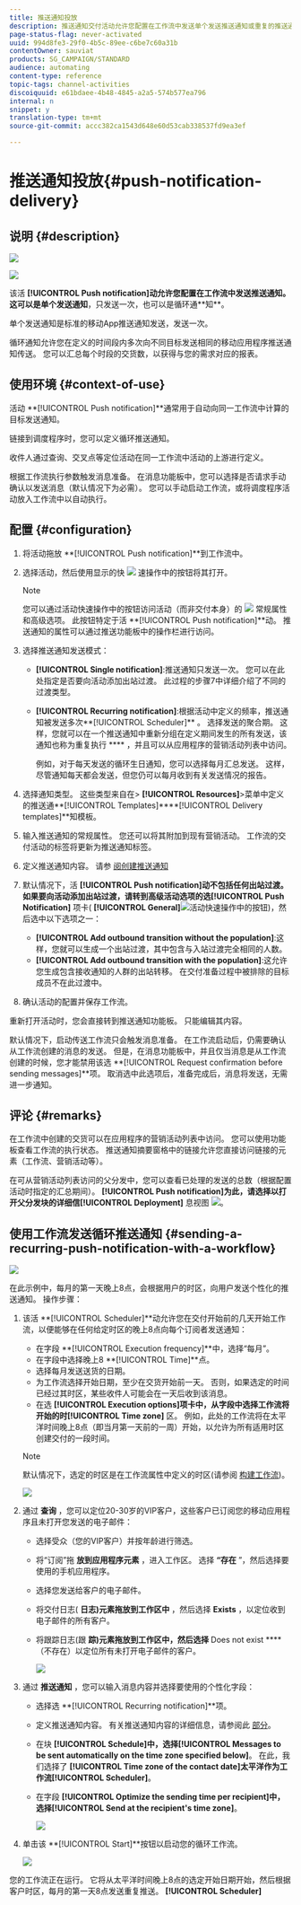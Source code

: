 ```yaml
---
title: 推送通知投放
description: 推送通知交付活动允许您配置在工作流中发送单个发送推送通知或重复的推送通知。
page-status-flag: never-activated
uuid: 994d8fe3-29f0-4b5c-89ee-c6be7c60a31b
contentOwner: sauviat
products: SG_CAMPAIGN/STANDARD
audience: automating
content-type: reference
topic-tags: channel-activities
discoiquuid: e61bdaee-4b48-4845-a2a5-574b577ea796
internal: n
snippet: y
translation-type: tm+mt
source-git-commit: accc382ca1543d648e60d53cab338537fd9ea3ef

---
```



# 推送通知投放{#push-notification-delivery}

## 说明 {#description}

![](assets/push.png)

![](assets/recurrentpush.png)

该活 **[!UICONTROL Push notification]**动允许您配置在工作流中发送推送通知。 这可以是单**&#x200B;个发送通知&#x200B;**，只发送一次，也可以是循环通**&#x200B;知&#x200B;**。

单个发送通知是标准的移动App推送通知发送，发送一次。

循环通知允许您在定义的时间段内多次向不同目标发送相同的移动应用程序推送通知传送。 您可以汇总每个时段的交货数，以获得与您的需求对应的报表。

## 使用环境 {#context-of-use}

活动 **[!UICONTROL Push notification]**通常用于自动向同一工作流中计算的目标发送通知。

链接到调度程序时，您可以定义循环推送通知。

收件人通过查询、交叉点等定位活动在同一工作流中活动的上游进行定义。

根据工作流执行参数触发消息准备。 在消息功能板中，您可以选择是否请求手动确认以发送消息（默认情况下为必需）。 您可以手动启动工作流，或将调度程序活动放入工作流中以自动执行。

## 配置 {#configuration}

1. 将活动拖放 **[!UICONTROL Push notification]**到工作流中。
1. 选择活动，然后使用显示的快 ![](assets/edit_darkgrey-24px.png) 速操作中的按钮将其打开。

   >[!NOTE]
   >
   >您可以通过活动快速操作中的按钮访问活动（而非交付本身）的 ![](assets/dlv_activity_params-24px.png) 常规属性和高级选项。 此按钮特定于活 **[!UICONTROL Push notification]**动。 推送通知的属性可以通过推送功能板中的操作栏进行访问。

1. 选择推送通知发送模式：

   * **[!UICONTROL Single notification]**:推送通知只发送一次。 您可以在此处指定是否要向活动添加出站过渡。 此过程的步骤7中详细介绍了不同的过渡类型。
   * **[!UICONTROL Recurring notification]**:根据活动中定义的频率，推送通知被发送多次**[!UICONTROL Scheduler]** 。 选择发送的聚合期。 这样，您就可以在一个推送通知中重新分组在定义期间发生的所有发送，该通知也称为重复执行 **** ，并且可以从应用程序的营销活动列表中访问。

      例如，对于每天发送的循环生日通知，您可以选择每月汇总发送。 这样，尽管通知每天都会发送，但您仍可以每月收到有关发送情况的报告。

1. 选择通知类型。 这些类型来自在> **[!UICONTROL Resources]**>菜单中定义的推送通**[!UICONTROL Templates]****[!UICONTROL Delivery templates]**知模板。
1. 输入推送通知的常规属性。 您还可以将其附加到现有营销活动。 工作流的交付活动的标签将更新为推送通知标签。
1. 定义推送通知内容。 请参 [阅创建推送通知](../../channels/using/preparing-and-sending-a-push-notification.md)
1. 默认情况下，活 **[!UICONTROL Push notification]**动不包括任何出站过渡。 如果要向活动添加出站过渡，请转到高级活动选项的选**[!UICONTROL Push Notification]** 项卡( **[!UICONTROL General]**![](assets/dlv_activity_params-24px.png)活动快速操作中的按钮)，然后选中以下选项之一：

   * **[!UICONTROL Add outbound transition without the population]**:这样，您就可以生成一个出站过渡，其中包含与入站过渡完全相同的人数。
   * **[!UICONTROL Add outbound transition with the population]**:这允许您生成包含接收通知的人群的出站转移。 在交付准备过程中被排除的目标成员不在此过渡中。

1. 确认活动的配置并保存工作流。

重新打开活动时，您会直接转到推送通知功能板。 只能编辑其内容。

默认情况下，启动传送工作流只会触发消息准备。 在工作流启动后，仍需要确认从工作流创建的消息的发送。 但是，在消息功能板中，并且仅当消息是从工作流创建的时候，您才能禁用该选 **[!UICONTROL Request confirmation before sending messages]**项。 取消选中此选项后，准备完成后，消息将发送，无需进一步通知。

## 评论 {#remarks}

在工作流中创建的交货可以在应用程序的营销活动列表中访问。 您可以使用功能板查看工作流的执行状态。 推送通知摘要窗格中的链接允许您直接访问链接的元素（工作流、营销活动等）。

在可从营销活动列表访问的父分发中，您可以查看已处理的发送的总数（根据配置活动时指定的汇总期间）。 **[!UICONTROL Push notification]**为此，请选择以打开父分发块的详细信**[!UICONTROL Deployment]** 息视图 ![](assets/wkf_dlv_detail_button.png)。

## 使用工作流发送循环推送通知 {#sending-a-recurring-push-notification-with-a-workflow}

![](assets/wkf_push_example_1.png)

在此示例中，每月的第一天晚上8点，会根据用户的时区，向用户发送个性化的推送通知。 操作步骤：

1. 该活 **[!UICONTROL Scheduler]**动允许您在交付开始前的几天开始工作流，以便能够在任何给定时区的晚上8点向每个订阅者发送通知：

   * 在字段 **[!UICONTROL Execution frequency]**中，选择“每月”。
   * 在字段中选择晚上8 **[!UICONTROL Time]**点。
   * 选择每月发送送货的日期。
   * 为工作流选择开始日期，至少在交货开始前一天。 否则，如果选定的时间已经过其时区，某些收件人可能会在一天后收到该消息。
   * 在选 **[!UICONTROL Execution options]**项卡中，从字段中选择工作流将开始的时**[!UICONTROL Time zone]** 区。 例如，此处的工作流将在太平洋时间晚上8点（即当月第一天前的一周）开始，以允许为所有适用时区创建交付的一段时间。
   >[!NOTE]
   >
   >默认情况下，选定的时区是在工作流属性中定义的时区(请参阅 [构建工作流](../../automating/using/building-a-workflow.md))。

   ![](assets/wkf_push_example_5.png)

1. 通过 **查询** ，您可以定位20-30岁的VIP客户，这些客户已订阅您的移动应用程序且未打开您发送的电子邮件：

   * 选择受众（您的VIP客户）并按年龄进行筛选。
   * 将“订阅”拖 **放到应用程序元素** ，进入工作区。 选择 **“存在** ”，然后选择要使用的手机应用程序。
   * 选择您发送给客户的电子邮件。
   * 将交付日志( **日志)元素拖放到工作区中** ，然后选择 **Exists** ，以定位收到电子邮件的所有客户。
   * 将跟踪日志(跟 **踪)元素拖放到工作区中，然后选择** Does not exist **** （不存在）以定位所有未打开电子邮件的客户。

      ![](assets/wkf_push_example_2.png)

1. 通过 **推送通知** ，您可以输入消息内容并选择要使用的个性化字段：

   * 选择选 **[!UICONTROL Recurring notification]**项。
   * 定义推送通知内容。 有关推送通知内容的详细信息，请参阅此 [部分](../../channels/using/preparing-and-sending-a-push-notification.md)。
   * 在块 **[!UICONTROL Schedule]**中，选择**[!UICONTROL Messages to be sent automatically on the time zone specified below]**。 在此，我们选择了 **[!UICONTROL Time zone of the contact date]**太平洋作为工作流**[!UICONTROL Scheduler]**。
   * 在字段 **[!UICONTROL Optimize the sending time per recipient]**中，选择**[!UICONTROL Send at the recipient's time zone]**。

      ![](assets/wkf_push_example_4.png)

1. 单击该 **[!UICONTROL Start]**按钮以启动您的循环工作流。

   ![](assets/wkf_push_example_3.png)

您的工作流正在运行。 它将从太平洋时间晚上8点的选定开始日期开始，然后根据客户时区，每月的第一天8点发送重复推送。 **[!UICONTROL Scheduler]**
